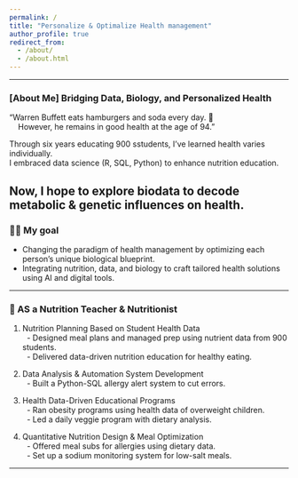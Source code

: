 ```yaml
---
permalink: /
title: "Personalize & Optimalize Health management"
author_profile: true
redirect_from: 
  - /about/
  - /about.html
---
```

----
### **[About Me] Bridging Data, Biology, and Personalized Health**  
“Warren Buffett eats  hamburgers and soda every day.  :hamburger:  
&nbsp; &nbsp; However, he remains in good health at the age of 94.” 	

Through six years educating 900 sstudents, I’ve learned health varies individually.  
I embraced data science (R, SQL, Python) to enhance nutrition education.  

Now, I hope to explore biodata to decode metabolic & genetic influences on health.  
----
### :running_woman: **My goal** 
- Changing the paradigm of health management by optimizing each person’s unique biological blueprint.
- Integrating nutrition, data, and biology to craft tailored health solutions using AI and digital tools. 

----
### 🍎 AS a Nutrition Teacher & Nutritionist

1. Nutrition Planning Based on Student Health Data  
&nbsp; - Designed meal plans and managed prep using nutrient data from 900 students.  
&nbsp; - Delivered data-driven nutrition education for healthy eating.

2. Data Analysis & Automation System Development  
&nbsp; - Built a Python-SQL allergy alert system to cut errors.  

3. Health Data-Driven Educational Programs  
&nbsp; - Ran obesity programs using health data of overweight children.  
&nbsp; - Led a daily veggie program with dietary analysis.  

4. Quantitative Nutrition Design & Meal Optimization  
&nbsp; - Offered meal subs for allergies using dietary data.  
&nbsp; - Set up a sodium monitoring system for low-salt meals.
----